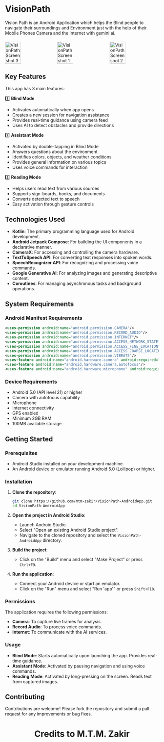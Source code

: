 # VisionPath

Vision Path is an Android Application which helps the Blind people to navigate their surroundings and Environment just with the help of their Mobile Phones Camera and the Internet with gemini ai.

<div style="display: flex; justify-content: space-between; margin: 20px 0;">
    <img src="https://github.com/user-attachments/assets/f5606307-8196-455a-8eea-5d98e90bd3e2" width="32%" alt="VisionPath Screenshot 3"/>
    <img src="https://github.com/user-attachments/assets/2e925378-0a37-4356-a9aa-e742abcf8910" width="32%" alt="VisionPath Screenshot 1"/>
    <img src="https://github.com/user-attachments/assets/c8201136-8f81-4dfa-a77c-94cf98020e51" width="32%" alt="VisionPath Screenshot 2"/>
</div>

## Key Features

This app has 3 main features:

1️⃣ **Blind Mode**
- Activates automatically when app opens
- Creates a new session for navigation assistance
- Provides real-time guidance using camera feed
- Uses AI to detect obstacles and provide directions

2️⃣ **Assistant Mode**
- Activated by double-tapping in Blind Mode
- Answers questions about the environment
- Identifies colors, objects, and weather conditions
- Provides general information on various topics
- Uses voice commands for interaction

3️⃣ **Reading Mode**
- Helps users read text from various sources
- Supports sign-boards, books, and documents
- Converts detected text to speech
- Easy activation through gesture controls

## Technologies Used

- **Kotlin**: The primary programming language used for Android development.
- **Android Jetpack Compose**: For building the UI components in a declarative manner.
- **CameraX**: For accessing and controlling the camera hardware.
- **TextToSpeech API**: For converting text responses into spoken words.
- **SpeechRecognizer API**: For recognizing and processing voice commands.
- **Google Generative AI**: For analyzing images and generating descriptive content.
- **Coroutines**: For managing asynchronous tasks and background operations.

## System Requirements

### Android Manifest Requirements

```xml
<uses-permission android:name="android.permission.CAMERA"/>
<uses-permission android:name="android.permission.RECORD_AUDIO"/>
<uses-permission android:name="android.permission.INTERNET"/>
<uses-permission android:name="android.permission.ACCESS_NETWORK_STATE"/>
<uses-permission android:name="android.permission.ACCESS_FINE_LOCATION"/>
<uses-permission android:name="android.permission.ACCESS_COARSE_LOCATION"/>
<uses-permission android:name="android.permission.VIBRATE"/>
<uses-feature android:name="android.hardware.camera" android:required="true"/>
<uses-feature android:name="android.hardware.camera.autofocus"/>
<uses-feature android:name="android.hardware.microphone" android:required="true"/>
```

### Device Requirements
- Android 5.0 (API level 21) or higher
- Camera with autofocus capability
- Microphone
- Internet connectivity
- GPS enabled
- Minimum 2GB RAM
- 100MB available storage

## Getting Started

### Prerequisites

- Android Studio installed on your development machine.
- An Android device or emulator running Android 5.0 (Lollipop) or higher.

### Installation

1. **Clone the repository**:
   ```bash
   git clone https://github.com/mtm-zakir/VisionPath-AndroidApp.git
   cd VisionPath-AndroidApp
   ```

2. **Open the project in Android Studio**:
    - Launch Android Studio.
    - Select "Open an existing Android Studio project".
    - Navigate to the cloned repository and select the `VisionPath-AndroidApp` directory.

3. **Build the project**:
    - Click on the "Build" menu and select "Make Project" or press `Ctrl+F9`.

4. **Run the application**:
    - Connect your Android device or start an emulator.
    - Click on the "Run" menu and select "Run 'app'" or press `Shift+F10`.

### Permissions

The application requires the following permissions:

- **Camera**: To capture live frames for analysis.
- **Record Audio**: To process voice commands.
- **Internet**: To communicate with the AI services.

### Usage

- **Blind Mode**: Starts automatically upon launching the app. Provides real-time guidance.
- **Assistant Mode**: Activated by pausing navigation and using voice commands.
- **Reading Mode**: Activated by long-pressing on the screen. Reads text from captured images.

## Contributing

Contributions are welcome! Please fork the repository and submit a pull request for any improvements or bug fixes.

<h1 align="center">Credits to M.T.M. Zakir</h1>
